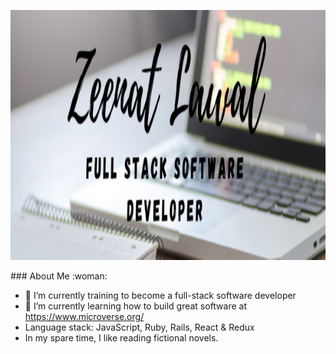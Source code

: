 

<p align="center">
  <img width="1000" height="400" src="Zeenat-Lawal.png">
</p>
### About Me :woman:

- 🔭 I’m currently training to become a full-stack software developer
- 🌱 I’m currently learning how to build great software at https://www.microverse.org/
- Language stack: JavaScript, Ruby, Rails, React & Redux
- In my spare time, I like reading fictional novels.
